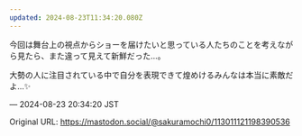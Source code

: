 ```yaml
---
updated: 2024-08-23T11:34:20.080Z
---
```


<p>今回は舞台上の視点からショーを届けたいと思っている人たちのことを考えながら見たら、また違って見えて新鮮だった…。</p><p>大勢の人に注目されている中で自分を表現できて煌めけるみんなは本当に素敵だよ…✨️</p>

&mdash; 2024-08-23 20:34:20 JST

Original URL: https://mastodon.social/@sakuramochi0/113011121198390536
